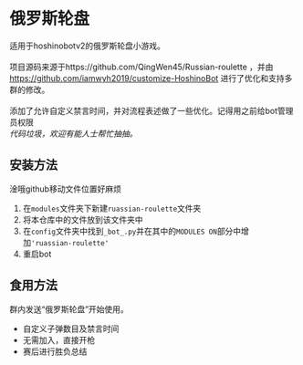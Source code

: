 # 俄罗斯轮盘
适用于hoshinobotv2的俄罗斯轮盘小游戏。<br>
 <br>
项目源码来源于https://github.com/QingWen45/Russian-roulette ，并由 https://github.com/iamwyh2019/customize-HoshinoBot 进行了优化和支持多群的修改。<br>
 <br>
添加了允许自定义禁言时间，并对流程表述做了一些优化。记得用之前给bot管理员权限<br>
*代码垃圾，欢迎有能人士帮忙抽抽。*<br>
## 安装方法
淦哦github移动文件位置好麻烦<br>
1. 在`modules`文件夹下新建`ruassian-roulette`文件夹
2. 将本仓库中的文件放到该文件夹中
3. 在`config`文件夹中找到`_bot_.py`并在其中的`MODULES ON`部分中增加`'ruassian-roulette'`
4. 重启bot
## 食用方法
群内发送“俄罗斯轮盘”开始使用。<br>
- 自定义子弹数目及禁言时间
- 无需加入，直接开枪
- 赛后进行胜负总结

